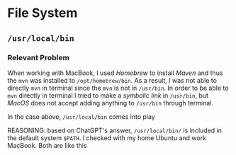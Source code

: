 # File System
## `/usr/local/bin`
### Relevant Problem
When working with MacBook, I used *Homebrew* to install *Maven* and thus the `mvn` was installed to `/opt/homebrew/bin`. As a result, I was not able to directly `mvn` in terminal since the `mvn` is not in `/usr/bin`. In order to be able to `mvn` directly in terminal I tried to make a *symbolic link* in `/usr/bin`, but *MacOS* does not accept adding anything to `/usr/bin` through terminal.

In the case above, `/usr/local/bin` comes into play

REASONING: based on ChatGPT's answer, `/usr/local/bin/` is included in the default system `$PATH`. I checked with my home Ubuntu and work MacBook. Both are like this
